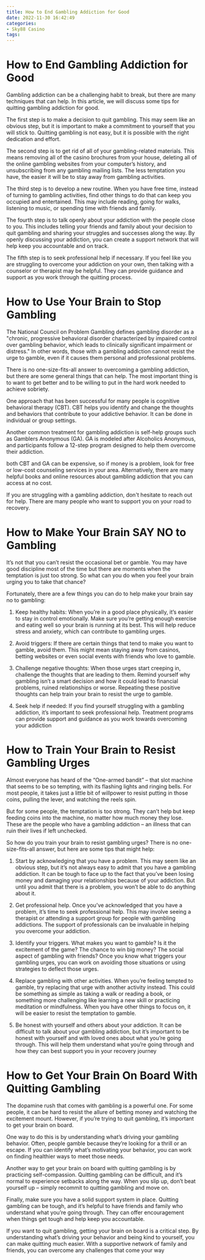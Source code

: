 ```yaml
---
title: How to End Gambling Addiction for Good 
date: 2022-11-30 16:42:49
categories:
- Sky88 Casino
tags:
---
```



#  How to End Gambling Addiction for Good 
Gambling addiction can be a challenging habit to break, but there are many techniques that can help. In this article, we will discuss some tips for quitting gambling addiction for good.

The first step is to make a decision to quit gambling. This may seem like an obvious step, but it is important to make a commitment to yourself that you will stick to. Quitting gambling is not easy, but it is possible with the right dedication and effort.

The second step is to get rid of all of your gambling-related materials. This means removing all of the casino brochures from your house, deleting all of the online gambling websites from your computer’s history, and unsubscribing from any gambling mailing lists. The less temptation you have, the easier it will be to stay away from gambling activities.

The third step is to develop a new routine. When you have free time, instead of turning to gambling activities, find other things to do that can keep you occupied and entertained. This may include reading, going for walks, listening to music, or spending time with friends and family.

The fourth step is to talk openly about your addiction with the people close to you. This includes telling your friends and family about your decision to quit gambling and sharing your struggles and successes along the way. By openly discussing your addiction, you can create a support network that will help keep you accountable and on track.

The fifth step is to seek professional help if necessary. If you feel like you are struggling to overcome your addiction on your own, then talking with a counselor or therapist may be helpful. They can provide guidance and support as you work through the quitting process.

#  How to Use Your Brain to Stop Gambling 

The National Council on Problem Gambling defines gambling disorder as a "chronic, progressive behavioral disorder characterized by impaired control over gambling behavior, which leads to clinically significant impairment or distress." In other words, those with a gambling addiction cannot resist the urge to gamble, even if it causes them personal and professional problems.

There is no one-size-fits-all answer to overcoming a gambling addiction, but there are some general things that can help. The most important thing is to want to get better and to be willing to put in the hard work needed to achieve sobriety.

One approach that has been successful for many people is cognitive behavioral therapy (CBT). CBT helps you identify and change the thoughts and behaviors that contribute to your addictive behavior. It can be done in individual or group settings.

Another common treatment for gambling addiction is self-help groups such as Gamblers Anonymous (GA). GA is modeled after Alcoholics Anonymous, and participants follow a 12-step program designed to help them overcome their addiction. 

both CBT and GA can be expensive, so if money is a problem, look for free or low-cost counseling services in your area. Alternatively, there are many helpful books and online resources about gambling addiction that you can access at no cost.

If you are struggling with a gambling addiction, don't hesitate to reach out for help. There are many people who want to support you on your road to recovery.

#  How to Make Your Brain SAY NO to Gambling 

It’s not that you can’t resist the occasional bet or gamble. You may have good discipline most of the time but there are moments when the temptation is just too strong. So what can you do when you feel your brain urging you to take that chance?

Fortunately, there are a few things you can do to help make your brain say no to gambling:

1. Keep healthy habits: When you’re in a good place physically, it’s easier to stay in control emotionally. Make sure you’re getting enough exercise and eating well so your brain is running at its best. This will help reduce stress and anxiety, which can contribute to gambling urges. 

2. Avoid triggers: If there are certain things that tend to make you want to gamble, avoid them. This might mean staying away from casinos, betting websites or even social events with friends who love to gamble. 

3. Challenge negative thoughts: When those urges start creeping in, challenge the thoughts that are leading to them. Remind yourself why gambling isn’t a smart decision and how it could lead to financial problems, ruined relationships or worse. Repeating these positive thoughts can help train your brain to resist the urge to gamble. 

4. Seek help if needed: If you find yourself struggling with a gambling addiction, it’s important to seek professional help. Treatment programs can provide support and guidance as you work towards overcoming your addiction

#  How to Train Your Brain to Resist Gambling Urges 

Almost everyone has heard of the “One-armed bandit” – that slot machine that seems to be so tempting, with its flashing lights and ringing bells. For most people, it takes just a little bit of willpower to resist putting in those coins, pulling the lever, and watching the reels spin.

But for some people, the temptation is too strong. They can’t help but keep feeding coins into the machine, no matter how much money they lose. These are the people who have a gambling addiction – an illness that can ruin their lives if left unchecked.

So how do you train your brain to resist gambling urges? There is no one-size-fits-all answer, but here are some tips that might help:

1. Start by acknowledging that you have a problem. This may seem like an obvious step, but it’s not always easy to admit that you have a gambling addiction. It can be tough to face up to the fact that you’ve been losing money and damaging your relationships because of your addiction. But until you admit that there is a problem, you won’t be able to do anything about it.

2. Get professional help. Once you’ve acknowledged that you have a problem, it’s time to seek professional help. This may involve seeing a therapist or attending a support group for people with gambling addictions. The support of professionals can be invaluable in helping you overcome your addiction.

3. Identify your triggers. What makes you want to gamble? Is it the excitement of the game? The chance to win big money? The social aspect of gambling with friends? Once you know what triggers your gambling urges, you can work on avoiding those situations or using strategies to deflect those urges.

4. Replace gambling with other activities. When you’re feeling tempted to gamble, try replacing that urge with another activity instead. This could be something as simple as taking a walk or reading a book, or something more challenging like learning a new skill or practicing meditation or mindfulness. When you have other things to focus on, it will be easier to resist the temptation to gamble.

5. Be honest with yourself and others about your addiction. It can be difficult to talk about your gambling addiction, but it’s important to be honest with yourself and with loved ones about what you’re going through. This will help them understand what you’re going through and how they can best support you in your recovery journey

#  How to Get Your Brain On Board With Quitting Gambling

The dopamine rush that comes with gambling is a powerful one. For some people, it can be hard to resist the allure of betting money and watching the excitement mount. However, if you’re trying to quit gambling, it’s important to get your brain on board.

One way to do this is by understanding what’s driving your gambling behavior. Often, people gamble because they’re looking for a thrill or an escape. If you can identify what’s motivating your behavior, you can work on finding healthier ways to meet those needs.

Another way to get your brain on board with quitting gambling is by practicing self-compassion. Quitting gambling can be difficult, and it’s normal to experience setbacks along the way. When you slip up, don’t beat yourself up – simply recommit to quitting gambling and move on.

Finally, make sure you have a solid support system in place. Quitting gambling can be tough, and it’s helpful to have friends and family who understand what you’re going through. They can offer encouragement when things get tough and help keep you accountable.

If you want to quit gambling, getting your brain on board is a critical step. By understanding what’s driving your behavior and being kind to yourself, you can make quitting much easier. With a supportive network of family and friends, you can overcome any challenges that come your way